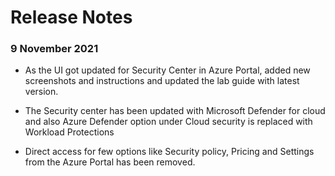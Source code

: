 # Release Notes

### 9 November 2021

* As the UI got updated for Security Center in Azure Portal, added new screenshots and instructions and updated the lab guide with latest version.

* The Security center has been updated with Microsoft Defender for cloud and also Azure Defender option under Cloud security is replaced with Workload Protections

* Direct access for few options like Security policy, Pricing and Settings from the Azure Portal has been removed.

